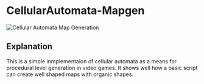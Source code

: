 # CellularAutomata-Mapgen
![Cellular Automata Map Generation](https://i.imgur.com/SCn872p.gif)

## Explanation
This is a simple inmplementaion of cellular automata as a means for procedural level generation in video games. It shows well how a basic script can create well shaped maps with organic shapes.
